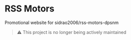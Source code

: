 # RSS Motors

Promotional website for sidrao2006/rss-motors-dpsnm

> ⚠️ This project is no longer being actively maintained
